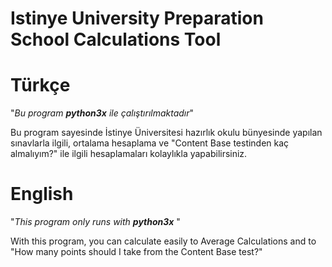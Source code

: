 # Istinye University Preparation School Calculations Tool

# Türkçe
"<i>Bu program <b>python3x</b> ile çalıştırılmaktadır</i>"

Bu program sayesinde İstinye Üniversitesi hazırlık okulu bünyesinde yapılan sınavlarla ilgili, ortalama hesaplama ve "Content Base testinden kaç almalıyım?" ile ilgili hesaplamaları kolaylıkla yapabilirsiniz.

# English

"<i>This program only runs with <b>python3x</b> </i>"

With this program, you can calculate easily to Average Calculations and to "How many points should I take from the Content Base test?" 
